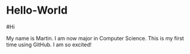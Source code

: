 # Hello-World

#Hi

My name is Martin. I am now major in Computer Science. This is my first time using GitHub. I am so excited!
